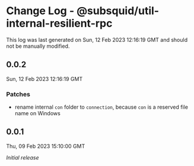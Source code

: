 # Change Log - @subsquid/util-internal-resilient-rpc

This log was last generated on Sun, 12 Feb 2023 12:16:19 GMT and should not be manually modified.

## 0.0.2
Sun, 12 Feb 2023 12:16:19 GMT

### Patches

- rename internal `con` folder to `connection`, because `con` is a reserved file name on Windows

## 0.0.1
Thu, 09 Feb 2023 15:10:00 GMT

_Initial release_

